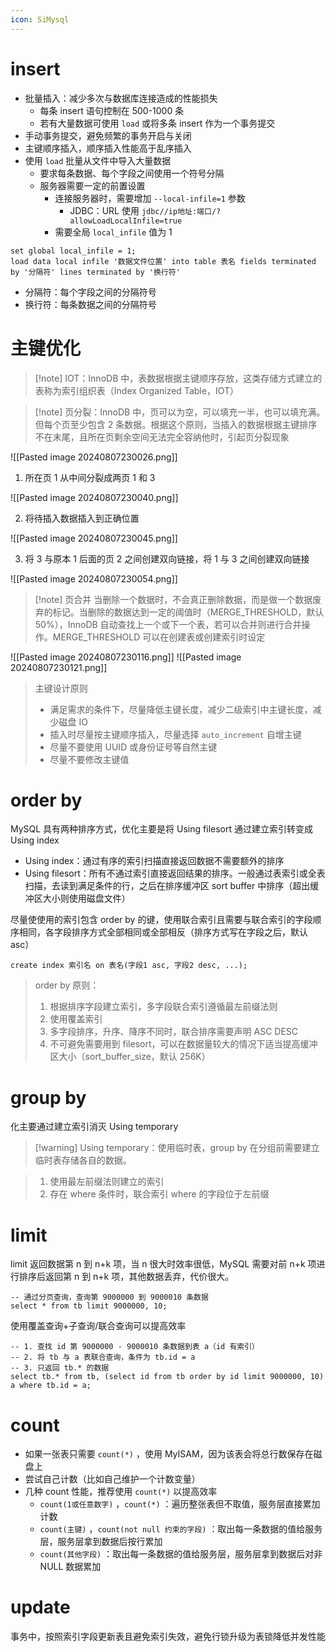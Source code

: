 ```yaml
---
icon: SiMysql
---
```

# insert

* 批量插入：减少多次与数据库连接造成的性能损失
    * 每条 insert 语句控制在 500-1000 条
    * 若有大量数据可使用 `load`  或将多条 insert 作为一个事务提交
* 手动事务提交，避免频繁的事务开启与关闭
* 主键顺序插入，顺序插入性能高于乱序插入
* 使用 `load`  批量从文件中导入大量数据
    * 要求每条数据、每个字段之间使用一个符号分隔
    * 服务器需要一定的前置设置
	    * 连接服务器时，需要增加 `--local-infile=1`  参数
		    * JDBC：URL 使用 `jdbc//ip地址:端口/?allowLoadLocalInfile=true` 
	    * 需要全局 `local_infile`  值为 1

```mysql
set global local_infile = 1;
load data local infile '数据文件位置' into table 表名 fields terminated by '分隔符' lines terminated by '换行符' 
```

* 分隔符：每个字段之间的分隔符号
* 换行符：每条数据之间的分隔符号
# 主键优化

>[!note] IOT：InnoDB 中，表数据根据主键顺序存放，这类存储方式建立的表称为索引组织表（Index Organized Table，IOT）

> [!note] 页分裂：InnoDB 中，页可以为空，可以填充一半，也可以填充满。但每个页至少包含 2 条数据。根据这个原则，当插入的数据根据主键排序不在末尾，且所在页剩余空间无法完全容纳他时，引起页分裂现象

![[Pasted image 20240807230026.png]]

1. 所在页 1 从中间分裂成两页 1 和 3

![[Pasted image 20240807230040.png]]

2. 将待插入数据插入到正确位置

![[Pasted image 20240807230045.png]]

3. 将 3 与原本 1 后面的页 2 之间创建双向链接，将 1 与 3 之间创建双向链接

![[Pasted image 20240807230054.png]]

> [!note] 页合并
> 当删除一个数据时，不会真正删除数据，而是做一个数据废弃的标记。当删除的数据达到一定的阈值时（MERGE_THRESHOLD，默认 50%），InnoDB 自动查找上一个或下一个表，若可以合并则进行合并操作。MERGE_THRESHOLD 可以在创建表或创建索引时设定

![[Pasted image 20240807230116.png]]
![[Pasted image 20240807230121.png]]

> 主键设计原则
> * 满足需求的条件下，尽量降低主键长度，减少二级索引中主键长度，减少磁盘 IO
> * 插入时尽量按主键顺序插入，尽量选择 `auto_increment`  自增主键
> * 尽量不要使用 UUID 或身份证号等自然主键
> * 尽量不要修改主键值
# order by

MySQL 具有两种排序方式，优化主要是将 Using filesort 通过建立索引转变成 Using index
* Using index：通过有序的索引扫描直接返回数据不需要额外的排序
* Using filesort：所有不通过索引直接返回结果的排序。一般通过表索引或全表扫描，去读到满足条件的行，之后在排序缓冲区 sort buffer 中排序（超出缓冲区大小则使用磁盘文件）

尽量使使用的索引包含 order by 的键，使用联合索引且需要与联合索引的字段顺序相同，各字段排序方式全部相同或全部相反（排序方式写在字段之后，默认 asc）

```mysql
create index 索引名 on 表名(字段1 asc, 字段2 desc, ...);
```

> order by 原则：
>
> 1. 根据排序字段建立索引，多字段联合索引遵循最左前缀法则
> 2. 使用覆盖索引
> 3. 多字段排序，升序、降序不同时，联合排序需要声明 ASC DESC
> 4. 不可避免需要用到 filesort，可以在数据量较大的情况下适当提高缓冲区大小（sort_buffer_size，默认 256K）
# group by

化主要通过建立索引消灭 Using temporary

> [!warning] Using temporary：使用临时表，group by 在分组前需要建立临时表存储各自的数据。

> 1. 使用最左前缀法则建立的索引
> 2. 存在 where 条件时，联合索引 where 的字段位于左前缀
# limit

limit 返回数据第 n 到 n+k 项，当 n 很大时效率很低，MySQL 需要对前 n+k 项进行排序后返回第 n 到 n+k 项，其他数据丢弃，代价很大。

```mysql
-- 通过分页查询，查询第 9000000 到 9000010 条数据
select * from tb limit 9000000, 10;
```

使用覆盖查询+子查询/联合查询可以提高效率

```mysql
-- 1. 查找 id 第 9000000 - 9000010 条数据到表 a（id 有索引）
-- 2. 将 tb 与 a 表联合查询，条件为 tb.id = a
-- 3. 只返回 tb.* 的数据
select tb.* from tb, (select id from tb order by id limit 9000000, 10) a where tb.id = a;
```
# count

* 如果一张表只需要 `count(*)` ，使用 MyISAM，因为该表会将总行数保存在磁盘上
* 尝试自己计数（比如自己维护一个计数变量）
* 几种 count 性能，推荐使用 `count(*)`  以提高效率
    *  `count(1或任意数字)` ，`count(*)` ：遍历整张表但不取值，服务层直接累加计数
    *  `count(主键)` ，`count(not null 约束的字段)` ：取出每一条数据的值给服务层，服务层拿到数据后按行累加
    *  `count(其他字段)` ：取出每一条数据的值给服务层，服务层拿到数据后对非 NULL 数据累加
# update

事务中，按照索引字段更新表且避免索引失效，避免行锁升级为表锁降低并发性能
